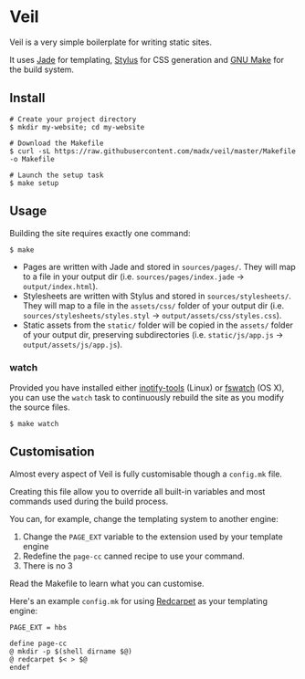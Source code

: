 Veil
====

Veil is a very simple boilerplate for writing static sites.

It uses [Jade][jade] for templating, [Stylus][stylus] for CSS generation and
[GNU Make][make] for the build system.

Install
-------

``` console
# Create your project directory
$ mkdir my-website; cd my-website

# Download the Makefile
$ curl -sL https://raw.githubusercontent.com/madx/veil/master/Makefile -o Makefile

# Launch the setup task
$ make setup
```

Usage
-----

Building the site requires exactly one command:

``` console
$ make
```

- Pages are written with Jade and stored in `sources/pages/`. They will map to
  a file in your output dir (i.e. `sources/pages/index.jade` →
  `output/index.html`).
- Stylesheets are written with Stylus and stored in `sources/stylesheets/`.
  They will map to a file in the `assets/css/` folder of your output dir (i.e.
  `sources/stylesheets/styles.styl` → `output/assets/css/styles.css`).
- Static assets from the `static/` folder will be copied in the `assets/`
  folder of your output dir, preserving subdirectories (i.e. `static/js/app.js`
  → `output/assets/js/app.js`).

### watch

Provided you have installed either [inotify-tools][inotifytools] (Linux) or
[fswatch][fswatch] (OS X), you can use the `watch` task to continuously rebuild
the site as you modify the source files.

``` console
$ make watch
```

Customisation
-------------

Almost every aspect of Veil is fully customisable though a `config.mk` file.

Creating this file allow you to override all built-in variables and most
commands used during the build process.

You can, for example, change the templating system to another engine:

1. Change the `PAGE_EXT` variable to the extension used by your template engine
2. Redefine the `page-cc` canned recipe to use your command.
3. There is no 3

Read the Makefile to learn what you can customise.

Here's an example `config.mk` for using [Redcarpet][redcarpet] as your
templating engine:

``` make
PAGE_EXT = hbs

define page-cc
@ mkdir -p $(shell dirname $@)
@ redcarpet $< > $@
endef
```

[jade]: http://jade-lang.com/
[redcarpet]: https://github.com/vmg/redcarpet
[stylus]: http://learnboost.github.io/stylus/
[make]: https://www.gnu.org/software/make/
[inotifytools]: https://github.com/rvoicilas/inotify-tools
[fswatch]: https://github.com/alandipert/fswatch
